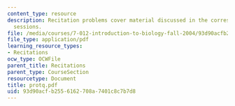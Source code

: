 ```yaml
---
content_type: resource
description: Recitation problems cover material discussed in the corresponding lecture
  sessions.
file: /media/courses/7-012-introduction-to-biology-fall-2004/93d90acfb2556162708a7401c8c7b7d8_protq.pdf
file_type: application/pdf
learning_resource_types:
- Recitations
ocw_type: OCWFile
parent_title: Recitations
parent_type: CourseSection
resourcetype: Document
title: protq.pdf
uid: 93d90acf-b255-6162-708a-7401c8c7b7d8
---
```

